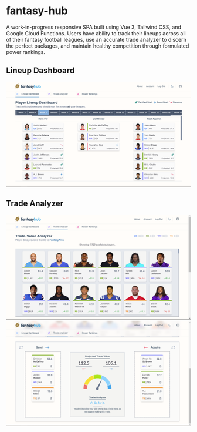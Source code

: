 # fantasy-hub
A work-in-progress responsive SPA built using Vue 3, Tailwind CSS, and Google Cloud Functions. Users have ability to track their lineups across all of their fantasy football leagues, use an accurate trade analyzer to discern the perfect packages, and maintain healthy competition through formulated power rankings.
## Lineup Dashboard
![Dashboard](docs/imgs/dashboard.png)
## Trade Analyzer
![Trade Analyzer Top](docs/imgs/trade-analyzer-top.png)
![Trade Analyzer Top](docs/imgs/trade-analyzer-bottom.png)
